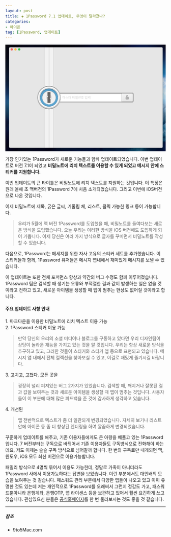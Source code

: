 ```yaml
---  
layout: post  
title: ✚ 1Password 7.1 업데이트, 무엇이 달라졌나?
categories:
- 아이폰
tag: [1Password, 업데이트]
---  
```


<div class="markdown-image">
<img src="/assets/article_images/2018-07-20-update-1password/1.jpg" alt="" align="middle"/> </div>
<p class="drop-korean">
가장 인기있는 1Password가 새로운 기능들과 함께 업데이트되었습니다. 이번 업데이트로 버전 7.1이 되었고 <b>비밀노트에 리치 텍스트를 이용할 수 있게 되었고 메시지 안에 스티커를 지원합니다.</b>
</p>

이번 업데이트의 큰 타이틀은 비밀노트에 리치 텍스트를 지원하는 것입니다. 이 특징은 원래 올해 초 맥버전의 1Password 7에 처음 소개되었습니다. 그리고 이번에 iOS버전으로 나온 것입니다.

이제 비밀노트에 제목, 굵은 글씨, 기울림 체, 리스트, 클릭 가능한 링크 등이 가능합니다.
> 우리가 5월에 맥 버전 1Password를 도입했을 때, 비밀노트를 들여다보는 새로운 방식을 도입했습니다. 오늘 우리는 이러한 방식을 iOS 버전에도 도입하게 되어 기쁩니다. 이제 당신은 여러 가지 방식으로 글자를 꾸미면서 비밀노트를 작성할 수 있습니다.

다음으로, 1Password는 메세지를 위한 자사 고유의 스티커 세트를 추가했습니다. 이 스티커들과 함께, 1Password 유저들은 메시지 앱내에서 재미있게 메시지를 보낼 수 있습니다.

이 업데이트는 또한 전체 포퍼먼스 향상과 약간의 버그 수정도 함께 이루어졌습니다. 1Password 팀은 검색할 때 생기는 오류와 부적절한 결과 값이 발생하는 일은 없을 것이라고 전하고 있고, 새로운 아이템을 생성할 때 앱이 멈추는 현상도 없어질 것이라고 합니다.

#### 주요 업데이트 사항 안내
1\. 마크다운을 이용한 비밀노트에 리치 텍스트 이용 가능 <br>
2\. 1Password 스티커 이용 가능<br>
> 만약 당신의 우리의 소셜 미디어나 블로그를 구동하고 있다면 우리 디자인팀이 상당이 놀라운 재능을 가지고 있는 것을 알 것입니다. 우리는 항상 새로운 방식을 추구하고 있고, 그러한 것들이 스티커와 스티커 앱 등으로 표현되고 있습니다. 메시지 앱 내에서 전체 컬렉션을 찾아보실 수 있고, 이걸로 재밌게 즐기시길 바랍니다.

3\. 고치고, 고쳤다. 모든 곳을<br>
> 굉장히 널리 퍼져있는 버그 2가지가 있었습니다. 검색할 때, 깨지거나 잘못된 결과 값을 보여주는 것과 새로운 아이템을 생성할 때 앱이 멈추는 것입니다. 사용자들이 이 부분에 대해 많은 피드백을 준 것에 감사하게 생각하고 있습니다.

4\. 개선된<br>
> 앱 전반적으로 텍스트가 좀 더 일관되게 변경되었습니다. 자세히 보기나 리스트안에 아이콘 등 좀 더 향상된 렌더링을 하여 깔끔하게 변경되었습니다.

꾸준하게 업데이트를 해주고, 기존 이용자들에게도 큰 아량을 베풀고 있는 1Password 입니다. 7 버전부터는 구독으로 바뀌어서 기존 이용자들도 구독방식으로 전화해야 하는데요, 저도 이제는 슬슬 구독 방식으로 넘어갈까 합니다. 한 번의 구독료만 내게되면 맥, 윈도우, iOS 모두 최신 버전으로 이용가능합니다.

패밀리 방식으로 4명씩 묶어서 이용도 가능한데, 정말로 가족이 아니더라도 1Password 사에서 이용가능하다는 답변을 보았습니다. 이런 부분에서도 대인배의 모습을 보여주는 것 같습니다. 패스워드 관리 부분에서 다양한 앱들이 나오고 있고 이미 유명한 것도 있는데 저는 개인적으로 1Password를 오래써서 그런지 정감도 가고, 패스워드뿐아니라 은행계좌, 은행OTP, 앱 라이센스 등을 보관하고 있어서 훨씬 요긴하게 쓰고 있습니다. 관심있으신 분들은 [공식홈페이지](https://1password.com)를 한 번 둘러보시는 것도 좋을 것 같습니다.

---

##### 참조
* 9to5Mac.com
